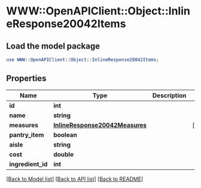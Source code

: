 # WWW::OpenAPIClient::Object::InlineResponse20042Items

## Load the model package
```perl
use WWW::OpenAPIClient::Object::InlineResponse20042Items;
```

## Properties
Name | Type | Description | Notes
------------ | ------------- | ------------- | -------------
**id** | **int** |  | 
**name** | **string** |  | 
**measures** | [**InlineResponse20042Measures**](InlineResponse20042Measures.md) |  | [optional] 
**pantry_item** | **boolean** |  | 
**aisle** | **string** |  | 
**cost** | **double** |  | 
**ingredient_id** | **int** |  | 

[[Back to Model list]](../README.md#documentation-for-models) [[Back to API list]](../README.md#documentation-for-api-endpoints) [[Back to README]](../README.md)


